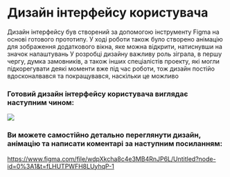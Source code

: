 # Дизайн інтерфейсу користувача
Дизайн інтерфейсу був створений за допомогою інструменту Figma на основі готового прототипу. 
У ході роботи також було створено анімацію для зображення додаткового вікна, яке можна відкрити, натиснувши на значок налаштувань
У розробці дизайну важливу роль зіграла, в першу чергу, думка замовників, а також інших спеціалістів проекту, які могли підкорегувати деякі моменти вже під час роботи, тож дизайн постійо вдосконалвався та покращувався, наскільки це можливо

### Готовий дизайн інтерфейсу користувача виглядає наступним чином:
![](/docs/3.Developing/otherдизайн_інтерфейсу_користувача.png/)



### Ви можете самостійно детально переглянути дизайн, анімацію та написати коментарі за наступним посиланням:
https://www.figma.com/file/wdpXkcha8c4e3MB4RnJP6L/Untitled?node-id=0%3A1&t=fLHUTPWFH8LUyhqP-1
